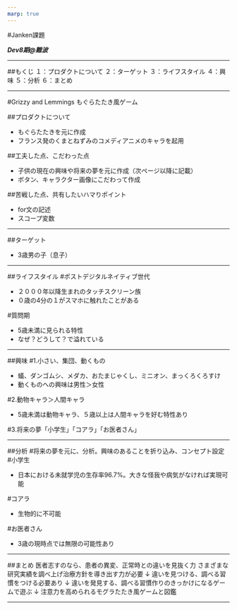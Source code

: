 ```yaml
---
marp: true
---
```


#Janken課題

***Dev8期@難波***

---

##もくじ
１：プロダクトについて
２：ターゲット
３：ライフスタイル
４：興味
５：分析
６：まとめ


---
#Grizzy and Lemmings もぐらたたき風ゲーム

##プロダクトについて
- もぐらたたきを元に作成
- フランス発のくまとねずみのコメディアニメのキャラを起用

##工夫した点、こだわった点
- 子供の現在の興味や将来の夢を元に作成（次ページ以降に記載）
- ボタン、キャラクター画像にこだわって作成

##苦戦した点、共有したいハマりポイント
- for文の記述
- スコープ変数

---

##ターゲット
- 3歳男の子（息子）

---

##ライフスタイル
#ポストデジタルネイティブ世代
- ２０００年以降生まれのタッチスクリーン族
- ０歳の4分の１がスマホに触れたことがある

#質問期
- 5歳未満に見られる特性 
- なぜ？どうして？で溢れている


---

##興味
#1.小さい、集団、動くもの
- 蟻、ダンゴムシ、メダカ、おたまじゃくし、ミニオン、まっくろくろすけ
- 動くものへの興味は男性＞女性

#2.動物キャラ＞人間キャラ
- 5歳未満は動物キャラ、５歳以上は人間キャラを好む特性あり

#3.将来の夢「小学生」「コアラ」「お医者さん」


---

##分析
#将来の夢を元に、分析。興味のあることを折り込み、コンセプト設定
#小学生
- 日本における未就学児の生存率96.7%。大きな怪我や病気がなければ実現可能

#コアラ
- 生物的に不可能

#お医者さん
- 3歳の現時点では無限の可能性あり


---

##まとめ
医者志すのなら、患者の異変、正常時との違いを見抜く力
さまざまな研究実績を調べ上げ治療方針を導き出す力が必要
↓
違いを見つける、調べる習慣をつける必要あり
↓
違いを発見する、調べる習慣作りのきっかけになるゲームで遊ぶ
↓
注意力を高められるモグラたたき風ゲームと図鑑

---

